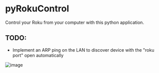# pyRokuControl
Control your Roku from your computer with this python application.

## TODO:
- Implement an ARP ping on the LAN to discover device with the "roku port" open automatically

![image](https://github.com/iridant/pyRokuControl/assets/10984744/7db8874f-6315-4419-80c9-27f100e99ff3)
